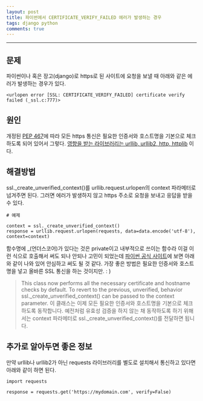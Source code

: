 ```yaml
---
layout: post
title: 파이썬에서 CERTIFICATE_VERIFY_FAILED 에러가 발생하는 경우
tags: django python
comments: true
---
```

  
---
  
## 문제
파이썬이나 혹은 장고(django)로 https로 된 사이트에 요청을 보낼 때 아래와 같은 에러가 발생하는 경우가 있다.
  
~~~
<urlopen error [SSL: CERTIFICATE_VERIFY_FAILED] certificate verify failed (_ssl.c:777)>
~~~

## 원인
개정된 [PEP 467](https://www.python.org/dev/peps/pep-0476/)에 따라 모든 https 통신은 필요한 인증서와 호스트명을 기본으로 체크하도록 되어 있어서 그렇다. [영향을 받는 라이브러리는 urllib, urllib2, http, httplib](https://www.python.org/dev/peps/pep-0476/#id24) 이다.

## 해결방법
ssl._create_unverified_context()를 urllib.request.urlopen의 context 파라메터로 넘겨주면 된다. 그러면 에러가 발생하지 않고 https 주소로 요청을 보내고 응답을 받을 수 있다.

~~~
# 예제
  
context = ssl._create_unverified_context()
response = urllib.request.urlopen(requests, data=data.encode('utf-8'), context=context)
~~~

함수명에 _(언더스코어)가 있다는 것은 private이고 내부적으로 쓰이는 함수라 이걸 이런 식으로 호출해서 써도 되나 안되나 고민이 되었는데 [파이썬 공식 사이트](https://docs.python.org/2/library/httplib.html#httplib.HTTPSConnection)에 보면 아래와 같이 나와 있어 안심하고 써도 될 것 같다. 가장 좋은 방법은 필요한 인증서와 호스트명을 넣고 올바른 SSL 통신을 하는 것이지만. : )
  
> This class now performs all the necessary certificate and hostname checks by default. To revert to the previous, unverified, behavior ssl._create_unverified_context() can be passed to the context parameter.
> 이 클래스는 이제 모든 필요한 인증서와 호스트명을 기본으로 체크하도록 동작합니다. 예전처럼 유효성 검증을 하지 않는 채 동작하도록 하기 위해서는 context 파라메터로 ssl._create_unverified_context()를 전달하면 됩니다.
  
## 추가로 알아두면 좋은 정보
만약 urllib나 urllib2가 아닌 requests 라이브러리를 별도로 설치해서 통신하고 있다면 아래와 같이 하면 된다.
  
~~~
import requests
  
response = requests.get('https://mydomain.com', verify=False)
~~~
